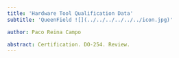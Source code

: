 ```yaml
---
title: 'Hardware Tool Qualification Data'
subtitle: 'QueenField ![](../../../../../../icon.jpg)'

author: Paco Reina Campo

abstract: Certification. DO-254. Review.
---
```

